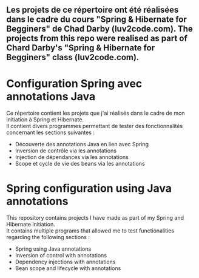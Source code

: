 ## Les projets de ce répertoire ont été réalisées dans le cadre du cours "Spring & Hibernate for Begginers" de Chad Darby (luv2code.com). The projects from this repo were realised as part of Chard Darby's "Spring & Hibernate for Begginers" class (luv2code.com).  
# Configuration Spring avec annotations Java  
Ce répertoire contient les projets que j'ai réalisés dans le cadre de mon initiation à Spring et Hibernate.  
Il contient divers programmes permettant de tester des fonctionnalités concernant les sections suivantes :  
- Découverte des annotations Java en lien avec Spring
- Inversion de contrôle via les annotations
- Injection de dépendances via les annotations
- Scope et cycle de vie des beans via les annotations
# Spring configuration using Java annotations  
This repository contains projects I have made as part of my Spring and Hibernate initiation.  
It contains multiple programs that allowed me to test functionalities regarding the following sections :  
- Spring using Java annotations
- Inversion of control with annotations
- Dependency injections with annotations
- Bean scope and lifecycle with annotations
